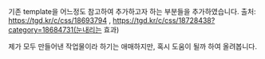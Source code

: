 기존 template을 어느정도 참고하여 추가하고자 하는 부분들을 추가하였습니다.
출처: https://tgd.kr/c/css/18693794 , https://tgd.kr/c/css/18728438?category=18684731(눈내리는 효과)

제가 모두 만들어낸 작업물이라 하기는 애매하지만, 혹시 도움이 될까 하여 올려봅니다.
